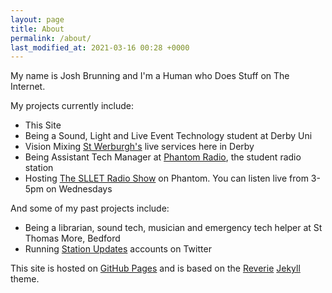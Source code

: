 ```yaml
---
layout: page
title: About
permalink: /about/
last_modified_at: 2021-03-16 00:28 +0000
---
```


My name is Josh Brunning and I'm a Human who Does Stuff on The Internet.

My projects currently include:

* This Site
* Being a Sound, Light and Live Event Technology student at Derby Uni
* Vision Mixing [St Werburgh's](https://stwderby.org/) live services here in Derby
* Being Assistant Tech Manager at [Phantom Radio](https://www.phantom-media.co.uk/phantom-radio), the student radio station
* Hosting [The SLLET Radio Show](https://blog.josh.me.uk/slletshow) on Phantom. You can listen live from 3-5pm on Wednesdays

And some of my past projects include:

* Being a librarian, sound tech, musician and emergency tech helper at St Thomas More, Bedford
* Running [Station Updates](https://blog.josh.me.uk/2019/11/02/Station-Updates/) accounts on Twitter




This site is hosted on [GitHub Pages](https://pages.github.com/) and is based on the [Reverie](https://reverie-jekyll.netlify.app/about/) [Jekyll](https://jekyllrb.com/) theme.<!--Read more about how this website came to be *here*-->
